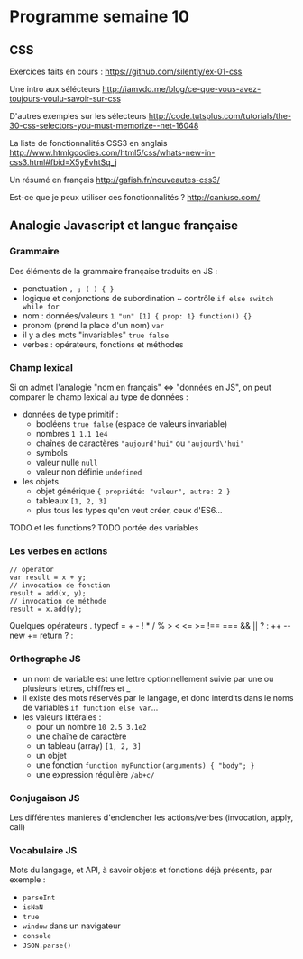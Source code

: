 # Programme semaine 10

## CSS

Exercices faits en cours : https://github.com/silently/ex-01-css

Une intro aux sélécteurs http://iamvdo.me/blog/ce-que-vous-avez-toujours-voulu-savoir-sur-css

D'autres exemples sur les sélecteurs http://code.tutsplus.com/tutorials/the-30-css-selectors-you-must-memorize--net-16048

La liste de fonctionnalités CSS3 en anglais http://www.htmlgoodies.com/html5/css/whats-new-in-css3.html#fbid=X5yEvhtSq_j

Un résumé en français http://gafish.fr/nouveautes-css3/

Est-ce que je peux utiliser ces fonctionnalités ? http://caniuse.com/


## Analogie Javascript et langue française

### Grammaire

Des éléments de la grammaire française traduits en JS :
- ponctuation `, ; ( ) { }`
- logique et conjonctions de subordination ~ contrôle `if else switch while for`
- nom : données/valeurs `1 "un" [1] { prop: 1} function() {}`
- pronom (prend la place d'un nom) `var`
- il y a des mots "invariables" `true false`
- verbes : opérateurs, fonctions et méthodes

### Champ lexical

Si on admet l'analogie "nom en français" <=> "données en JS", on peut comparer le champ lexical au type de données :
- données de type primitif :
  - booléens `true false` (espace de valeurs invariable)
  - nombres `1 1.1 1e4`
  - chaînes de caractères `"aujourd'hui"` ou `'aujourd\'hui'`
  - symbols
  - valeur nulle `null`
  - valeur non définie `undefined`
- les objets
  - objet générique `{ propriété: "valeur", autre: 2 }`
  - tableaux `[1, 2, 3]`
  - plus tous les types qu'on veut créer, ceux d'ES6...

TODO et les functions?
TODO portée des variables

### Les verbes en actions

```
// operator
var result = x + y;
// invocation de fonction
result = add(x, y);
// invocation de méthode
result = x.add(y);
```

Quelques opérateurs .[]() typeof = + - ! * / % > < <= >= !== === && || ? : ++ --  new += return ? :

### Orthographe JS

- un nom de variable est une lettre optionnellement suivie par une ou plusieurs lettres, chiffres et _
- il existe des mots réservés par le langage, et donc interdits dans le noms de variables `if function else var`...
- les valeurs littérales :
  - pour un nombre  `10 2.5 3.1e2`
  - une chaîne de caractère
  - un tableau (array) `[1, 2, 3]`
  - un objet
  - une fonction `function myFunction(arguments) { "body"; }`
  - une expression régulière `/ab+c/`

### Conjugaison JS

Les différentes manières d'enclencher les actions/verbes (invocation, apply, call)

### Vocabulaire JS

Mots du langage, et API, à savoir objets et fonctions déjà présents, par exemple :
- `parseInt`
- `isNaN`
- `true`
- `window` dans un navigateur
- `console`
- `JSON.parse()`
